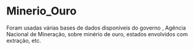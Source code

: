 # Minerio_Ouro
Foram usadas várias bases de dados disponíveis do governo , Agência Nacional de Mineração, sobre minério de ouro, estados envolvidos com extração, etc.
